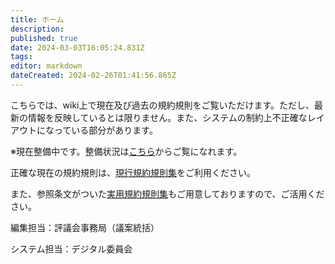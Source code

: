 ```yaml
---
title: ホーム
description: 
published: true
date: 2024-03-03T16:05:24.831Z
tags: 
editor: markdown
dateCreated: 2024-02-26T01:41:56.865Z
---
```


こちらでは、wiki上で現在及び過去の規約規則をご覧いただけます。ただし、最新の情報を反映しているとは限りません。また、システムの制約上不正確なレイアウトになっている部分があります。

※現在整備中です。整備状況は[こちら](/home/update)からご覧になれます。

正確な現在の規約規則は、[現行規約規則集](https://docs.google.com/document/d/0BzL_KtZyhPaabDR6UlFpajVldkU/edit?resourcekey=0-DOC1X5mco2BrGnVVhLhvmw)をご利用ください。

また、参照条文がついた[実用規約規則集](https://drive.google.com/file/d/1-s1mF_yDl4qZLxulKxsl24ZHUV7AjmlT/view?usp=sharing)もご用意しておりますので、ご活用ください。

編集担当：評議会事務局（議案統括）

システム担当：デジタル委員会